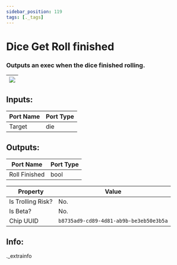 ```yaml
---
sidebar_position: 119
tags: [._tags]
---
```


# Dice Get Roll finished


### Outputs an exec when the dice finished rolling.

| ![](https://images-ext-2.discordapp.net/external/MPmIaQzlEPmgGWlgi-WxBBXt0Bjv_zWPkg1y1f_sy3s/https/www.recroomcircuits.com/image/circuit/absolute-value?width=206&height=108) |
|-----|

## Inputs:
| Port Name | Port Type |
|-----------|-----------|
| Target | die |

## Outputs:
| Port Name | Port Type |
|-----------|-----------|
| Roll Finished | bool | 

| Property  | Value |
|-------------------|-----------|
| Is Trolling Risk? | No. |
| Is Beta? | No. |
| Chip UUID | `b8735ad9-cd89-4d81-ab9b-be3eb50e3b5a` |

## Info:
._extrainfo